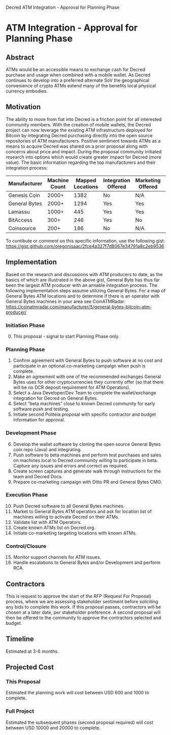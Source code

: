 Decred ATM Integration - Approval for Planning Phase
# ATM Integration - Approval for Planning Phase
## Abstract
ATMs would be an accessible means to exchange cash for Decred purchase and usage when combined with a mobile wallet.  As Decred continues to develop into a preferred alternate SoV the geographical convenience of crypto ATMs extend many of the benefits local physical currency embodies.

## Motivation
The ability to move from fiat into Decred is a friction point for all interested community members.  With the creation of mobile wallets, the Decred project can now leverage the existing ATM infrastructure deployed for Bitcoin by integrating Decred purchasing directly into the open source repositories of ATM manufacturers.
Positive sentiment towards ATMs as a means to acquire Decred was shared on a prior proposal along with concerns about price and impact.  During the proposal community initiated research into options which would create greater impact for Decred (more value).
The basic information regarding the top manufacturers and their integration process:

Manufacturer  | Machine Count | Mapped Locations | Integration Offered | Marketing Offered | Deployment Type | Development Type | Repo Location
 ---          | ---           | ---              | ---                 | ---               | ---             | ---              | ---
Genesis Coin  | 2000+         | 1382             | No                  | N/A               | N/A             | Unknown          | N/A
General Bytes | 2000+         | 1294             | Yes                 | Yes               | Push            | Open Source      | https://github.com/GENERALBYTESCOM
Lamassu       | 1000+         | 445              | Yes                 | Yes               | Pull            | Open Source      | https://github.com/lamassu
BitAccess     | 300+          | 246              | Yes                 | No                | TBD             | Open Source      | https://github.com/bitaccess
Coinsource    | 200+          | 186              | No                  | N/A               | N/A             | Unknown          | N/A

To contibute or comment on this specific information, use the following gist:
https://gist.github.com/oregonisaac/2fce4a327f7d8067e34791a8c2eb9536

## Implementation
Based on the research and discussions with ATM producers to date, as the basics of which are illustrated in the above gist, General Byte has thus far been the largest ATM producer with an amiable integration process.  The following implementation steps assume utilizing General Bytes.  For a map of General Bytes ATM locations and to determine if there is an operator with General Bytes machines in your area see CoinATMRadar: https://coinatmradar.com/manufacturer/5/general-bytes-bitcoin-atm-producer/

### Initiation Phase
0. This proposal - signal to start Planning Phase only.
### Planning Phase
1. Confirm agreement with General Bytes to push software at no cost and participate in an optional co-marketing campaign when push is complete.
2. Make an agreement with one of the recommended exchanges General Bytes uses for other cryptocurrencies they currently offer (so that there will be no DCR deposit requirement for ATM Operators).
3. Select a Java Developer/Dev Team to complete the wallet/exchange integration for Decred on General Bytes.  
4. Select “beta machines” close to known Decred community for early software push and testing.
5. Initiate second Politeia proposal with specific contractor and budget information for approval.
### Development Phase
6. Develop the wallet software by cloning the open source General Bytes coin repo (Java) and integrating.
7. Push software to beta machines and perform test purchases and sales on machines local to Decred community willing to participate in beta.  Capture any issues and errors and correct as required.
8. Create screen captures and generate walk through instructions for the team and Decred Docs.
9. Prepare co-marketing campaign with Ditto PR and General Bytes CMO.
### Execution Phase
10. Push Decred software to all General Bytes machines.
11. Market to General Bytes ATM operators and ask for location list of machines willing to activate Decred on their ATMs.
12. Validate list with ATM Operators.
13. Create known ATMs list on Decred.org.
14. Initiate co-marketing targeting locations with known ATMs.
### Control/Closure
15. Monitor support channels for ATM issues.
16. Handle escalations to General Bytes and/or Development and perform RCA.

## Contractors
This is request to approve the start of the RFP (Request For Proposal) process, where we are assessing stakeholder sentiment before soliciting any bids to complete this work. If this proposal passes, contractors will be chosen at a later date, per stakeholder preference.  A second proposal will then be offered to the community to approve the contractors selected and budget.

## Timeline
Estimated at 3-6 months.

## Projected Cost
### This Proposal
Estimated the planning work will cost between USD 600 and 1000 to complete.
### Full Project
Estimated the subsequent phases (second proposal required) will cost between USD 10000 and 20000 to complete.